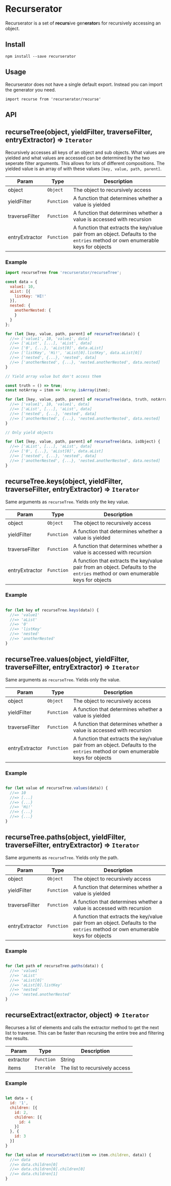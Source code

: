 Recurserator
============

Recurserator is a set of **recurs**ive gen**erator**s for recursively accessing an object.

Install
-------

`npm install --save recurserator`

Usage
-----

Recurserator does not have a single default export. Instead you can import the generator you need.

`import recurse from 'recurserator/recurse'`

API
---
<a name="recurseTree"></a>
## recurseTree(object, yieldFilter, traverseFilter, entryExtractor) ⇒ <code>Iterator</code>
Recursively accesses all keys of an object and sub objects. What values are yielded and what values are accessed
can be determined by the two seperate filter arguments. This allows for lots of different compositions. The yielded
value is an array of with these values `[key, value, path, parent]`.
 
| Param          | Type                  | Description                                                                                                                     |                                                          
| -------------- | --------------------- | ------------------------------------------------------------------------------------------------------------------------------- |
| object         | <code>Object</code>   | The object to recursively access                                                                                                |
| yieldFilter    | <code>Function</code> | A function that determines whether a value is yielded                                                                           |
| traverseFilter | <code>Function</code> | A function that determines whether a value is accessed with recursion                                                           |
| entryExtractor | <code>Function</code> | A function that extracts the key/value pair from an object. Defaults to the `entries` method or own enumerable keys for objects |

### Example

```javascript
import recurseTree from 'recurserator/recurseTree';

const data = {
  value1: 10,
  aList: [{
    listKey: 'HI!'
  }],
  nested: {
    anotherNested: {
    }
  }
};

for (let [key, value, path, parent] of recurseTree(data)) {
  //=> ['value1', 10, 'value1', data]
  //=> ['aList', [...], 'aList', data]
  //=> ['0', {...}, 'aList[0]', data.aList]
  //=> ['listKey', 'Hi!', 'aList[0].listKey', data.aList[0]]
  //=> ['nested', {...}, 'nested', data]
  //=> ['anotherNested', {...}, 'nested.anotherNested', data.nested]
}

// Yield array value but don't access them

const truth = () => true;
const notArray = item => !Array.isArray(item);

for (let [key, value, path, parent] of recurseTree(data, truth, notArray) {
  //=> ['value1', 10, 'value1', data]
  //=> ['aList', [...], 'aList', data]
  //=> ['nested', {...}, 'nested', data]
  //=> ['anotherNested', {...}, 'nested.anotherNested', data.nested]
}

// Only yield objects

for (let [key, value, path, parent] of recurseTree(data, isObject) {
  //=> ['aList', [...], 'aList', data]
  //=> ['0', {...}, 'aList[0]', data.aList]
  //=> ['nested', {...}, 'nested', data]
  //=> ['anotherNested', {...}, 'nested.anotherNested', data.nested]
}
```

<a name="recurseTree.keys"></a>
## recurseTree.keys(object, yieldFilter, traverseFilter, entryExtractor) ⇒ <code>Iterator</code>
Same arguments as `recurseTree`. Yields only the key value.
 
| Param          | Type                  | Description                                                                                                                     |                                                          
| -------------- | --------------------- | ------------------------------------------------------------------------------------------------------------------------------- |
| object         | <code>Object</code>   | The object to recursively access                                                                                                |
| yieldFilter    | <code>Function</code> | A function that determines whether a value is yielded                                                                           |
| traverseFilter | <code>Function</code> | A function that determines whether a value is accessed with recursion                                                           |
| entryExtractor | <code>Function</code> | A function that extracts the key/value pair from an object. Defaults to the `entries` method or own enumerable keys for objects |

### Example
```javascript

for (let key of recurseTree.keys(data)) {
  //=> 'value1'
  //=> 'aList'
  //=> '0'
  //=> 'listKey'
  //=> 'nested'
  //=> 'anotherNested'
}
```

<a name="recurseTree.values"></a>
## recurseTree.values(object, yieldFilter, traverseFilter, entryExtractor) ⇒ <code>Iterator</code>
Same arguments as `recurseTree`. Yields only the value.
 
| Param          | Type                  | Description                                                                                                                     |                                                          
| -------------- | --------------------- | ------------------------------------------------------------------------------------------------------------------------------- |
| object         | <code>Object</code>   | The object to recursively access                                                                                                |
| yieldFilter    | <code>Function</code> | A function that determines whether a value is yielded                                                                           |
| traverseFilter | <code>Function</code> | A function that determines whether a value is accessed with recursion                                                           |
| entryExtractor | <code>Function</code> | A function that extracts the key/value pair from an object. Defaults to the `entries` method or own enumerable keys for objects |

### Example
```javascript

for (let value of recurseTree.values(data)) {
  //=> 10
  //=> [...]
  //=> {...}
  //=> 'Hi!'
  //=> {...}
  //=> {...}
}
```

<a name="recurseTree.paths"></a>
## recurseTree.paths(object, yieldFilter, traverseFilter, entryExtractor) ⇒ <code>Iterator</code>
Same arguments as `recurseTree`. Yields only the path.
 
| Param          | Type                  | Description                                                                                                                     |                                                          
| -------------- | --------------------- | ------------------------------------------------------------------------------------------------------------------------------- |
| object         | <code>Object</code>   | The object to recursively access                                                                                                |
| yieldFilter    | <code>Function</code> | A function that determines whether a value is yielded                                                                           |
| traverseFilter | <code>Function</code> | A function that determines whether a value is accessed with recursion                                                           |
| entryExtractor | <code>Function</code> | A function that extracts the key/value pair from an object. Defaults to the `entries` method or own enumerable keys for objects |

### Example
```javascript

for (let path of recurseTree.paths(data)) {
  //=> 'value1'
  //=> 'aList'
  //=> 'aList[0]'
  //=> 'aList[0].listKey'
  //=> 'nested'
  //=> 'nested.anotherNested'
}
```

<a name="recurseExtract"></a>
## recurseExtract(extractor, object) ⇒ <code>Iterator</code>
Recurses a list of elements and calls the extractor method to get the next list to traverse.
This can be faster than recursing the entire tree and filtering the results.
 
| Param     | Type                         | Description                                                                                                                     |                                                          
| --------- | -----------------------------| ------------------------------------------------------|
| extractor | <code>Function|String</code> | A function that returns the next item to iterate over |
| items     | <code>Iterable</code>        | The list to recursively access                        |

### Example
```javascript

let data = {
  id: '1',
  children: [{
    id: 2,
    children: [{
      id: 4
    }]
  }, {
    id: 3
  }]
}

for (let value of recurseExtract(item => item.children, data)) {
  //=> data
  //=> data.children[0]
  //=> data.children[0].children[0]
  //=> data.children[1]
}
```
